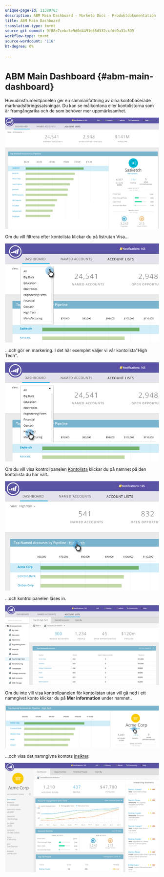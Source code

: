 ```yaml
---
unique-page-id: 11380783
description: ABM Main Dashboard - Marketo Docs - Produktdokumentation
title: ABM Main Dashboard
translation-type: tm+mt
source-git-commit: 9f88e7cebc5e9d0d4491d65d332ccfdd9a31c395
workflow-type: tm+mt
source-wordcount: '116'
ht-degree: 0%

---
```



# ABM Main Dashboard {#abm-main-dashboard}

Huvudinstrumentpanelen ger en sammanfattning av dina kontobaserade marknadsföringssatsningar. Du kan se målkontona eller kontolistorna som är framgångsrika och de som behöver mer uppmärksamhet.

![](assets/one.png)

Om du vill filtrera efter kontolista klickar du på listrutan Visa...

![](assets/two.png)

...och gör en markering. I det här exemplet väljer vi vår kontolista&quot;High Tech&quot;.

![](assets/three.png)

Om du vill visa kontrollpanelen [Kontolista](/help/marketo/product-docs/target-account-management/measure/account-list-insights.md#account-list-dashboard) klickar du på namnet på den kontolista du har valt..

![](assets/four.png)

...och kontrollpanelen läses in.

![](assets/five.png)

Om du inte vill visa kontrollpanelen för kontolistan utan vill gå ned i ett namngivet konto klickar du på **Mer information** under namnet..

![](assets/six.png)

...och visa det namngivna kontots [insikter](/help/marketo/product-docs/target-account-management/measure/named-account-insights.md).

![](assets/seven.png)
